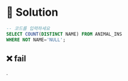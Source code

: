 # 📕 Solution

```sql
-- 코드를 입력하세요
SELECT COUNT(DISTINCT NAME) FROM ANIMAL_INS
WHERE NOT NAME='NULL';
```

## ❌ fail

.
